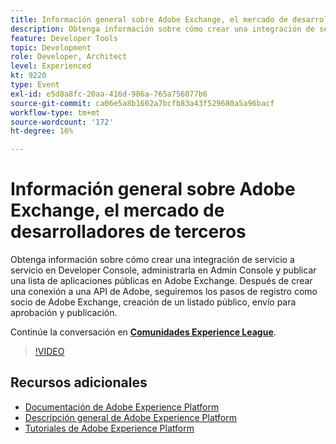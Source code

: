 ```yaml
---
title: Información general sobre Adobe Exchange, el mercado de desarrolladores de terceros
description: Obtenga información sobre cómo crear una integración de servicio a servicio en Developer Console, administrarla en Admin Console y publicar una lista de aplicaciones públicas en Adobe Exchange. Después de crear una conexión a una API de Adobe, seguiremos los pasos de registro como socio de Adobe Exchange, creación de un listado público, envío para aprobación y publicación.
feature: Developer Tools
topic: Development
role: Developer, Architect
level: Experienced
kt: 9220
type: Event
exl-id: e5d8a8fc-20aa-416d-986a-765a756077b6
source-git-commit: ca06e5a8b1602a7bcfb83a43f529680a5a96bacf
workflow-type: tm+mt
source-wordcount: '172'
ht-degree: 16%

---
```


# Información general sobre Adobe Exchange, el mercado de desarrolladores de terceros

Obtenga información sobre cómo crear una integración de servicio a servicio en Developer Console, administrarla en Admin Console y publicar una lista de aplicaciones públicas en Adobe Exchange. Después de crear una conexión a una API de Adobe, seguiremos los pasos de registro como socio de Adobe Exchange, creación de un listado público, envío para aprobación y publicación.

Continúe la conversación en **[Comunidades Experience League](https://adobe.ly/3ooiltm)**.

>[!VIDEO](https://video.tv.adobe.com/v/337841/?quality=12&learn=on&hidetitle=true)

## Recursos adicionales

- [Documentación de Adobe Experience Platform](https://experienceleague.adobe.com/docs/experience-platform.html)
- [Descripción general de Adobe Experience Platform](https://experienceleague.adobe.com/docs/experience-platform/landing/home.html?lang=es)
- [Tutoriales de Adobe Experience Platform](https://experienceleague.adobe.com/docs/platform-learn/tutorials/overview.html?lang=es)
